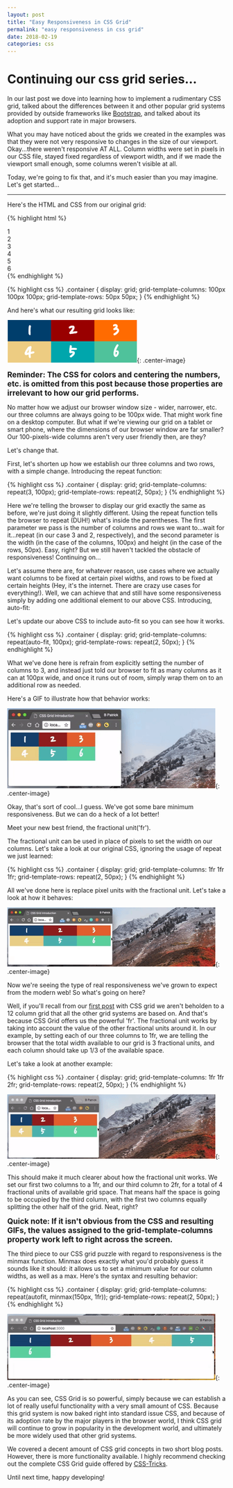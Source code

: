 ```yaml
---
layout: post
title: "Easy Responsiveness in CSS Grid"
permalink: "easy responsiveness in css grid"
date: 2018-02-19
categories: css
---
```


# Continuing our css grid series...

In our last post we dove into learning how to implement a rudimentary CSS grid, talked about the differences between it and other popular grid systems provided by outside frameworks like [Bootstrap](https://www.getbootstrap.com/docs/4.0/layout/grid), and talked about its adoption and support rate in major browsers.

What you may have noticed about the grids we created in the examples was that they were not very responsive to changes in the size of our viewport.  Okay...there weren't responsive AT ALL.  Column widths were set in pixels in our CSS file, stayed fixed regardless of viewport width, and if we made the viewport small enough, some columns weren't visible at all.

Today, we're going to fix that, and it's much easier than you may imagine.  Let's get started...

---

Here's the HTML and CSS from our original grid:

{% highlight html %}
<div class="container">
  <div>1</div>
  <div>2</div>
  <div>3</div>
  <div>4</div>
  <div>5</div>
  <div>6</div>
</div>
{% endhighlight %}

{% highlight css %}
.container {
  display: grid;
  grid-template-columns: 100px 100px 100px;
  grid-template-rows: 50px 50px;
}
{% endhighlight %}

And here's what our resulting grid looks like:

![grid-columns-rows](/assets/images/css_grid/grid_columns_rows.png){: .center-image}

<span style="font-weight: bold; font-size: 1.25em;">Reminder: The CSS for colors and centering the numbers, etc. is omitted from this post because those properties are irrelevant to how our grid performs.</span>

No matter how we adjust our browser window size - wider, narrower, etc. our three columns are always going to be 100px wide.  That might work fine on a desktop computer.  But what if we're viewing our grid on a tablet or smart phone, where the dimensions of our browser window are far smaller?  Our 100-pixels-wide columns aren't very user friendly then, are they?

Let's change that.

First, let's shorten up how we establish our three columns and two rows, with a simple change.  Introducing the repeat function:

{% highlight css %}
.container {
  display: grid;
  grid-template-columns: repeat(3, 100px);
  grid-template-rows: repeat(2, 50px);
}
{% endhighlight %}

Here we're telling the browser to display our grid exactly the same as before, we're just doing it slightly different.  Using the repeat function tells the browser to repeat (DUH!) what's inside the parentheses.  The first parameter we pass is the number of columns and rows we want to...wait for it...repeat (in our case 3 and 2, respectively), and the second parameter is the width (in the case of the columns, 100px) and height (in the case of the rows, 50px).  Easy, right?  But we still haven't tackled the obstacle of responsiveness!  Continuing on...

Let's assume there are, for whatever reason, use cases where we actually want columns to be fixed at certain pixel widths, and rows to be fixed at certain heights (Hey, it's the internet.  There are crazy use cases for everything!).  Well, we can achieve that and still have some responsiveness simply by adding one additional element to our above CSS.  Introducing, auto-fit:

Let's update our above CSS to include auto-fit so you can see how it works.

{% highlight css %}
.container {
  display: grid;
  grid-template-columns: repeat(auto-fit, 100px);
  grid-template-rows: repeat(2, 50px);
}
{% endhighlight %}

What we've done here is refrain from explicitly setting the number of columns to 3, and instead just told our browser to fit as many columns as it can at 100px wide, and once it runs out of room, simply wrap them on to an additional row as needed.

Here's a GIF to illustrate how that behavior works:

![auto-fit css grid](/assets/images/auto_fit.gif){: .center-image}

Okay, that's sort of cool...I guess.  We've got some bare minimum responsiveness.  But we can do a heck of a lot better!

Meet your new best friend, the fractional unit('fr').

The fractional unit can be used in place of pixels to set the width on our columns.  Let's take a look at our original CSS, ignoring the usage of repeat we just learned:

{% highlight css %}
.container {
  display: grid;
  grid-template-columns: 1fr 1fr 1fr;
  grid-template-rows: repeat(2, 50px);
}
{% endhighlight %}

All we've done here is replace pixel units with the fractional unit.  Let's take a look at how it behaves:

![fr usage css grid](/assets/images/fr_usage.gif){: .center-image}

Now we're seeing the type of real responsiveness we've grown to expect from the modern web!  So what's going on here?

Well, if you'll recall from our [first post](https://www.displayblog.io/intro-to-css-grid) with CSS grid we aren't beholden to a 12 column grid that all the other grid systems are based on.  And that's because CSS Grid offers us the powerful 'fr'.  The fractional unit works by taking into account the value of the other fractional units around it.  In our example, by setting each of our three columns to 1fr, we are telling the browser that the total width available to our grid is 3 fractional units, and each column should take up 1/3 of the available space.  

Let's take a look at another example:

{% highlight css %}
.container {
  display: grid;
  grid-template-columns: 1fr 1fr 2fr;
  grid-template-rows: repeat(2, 50px);
}
{% endhighlight %}

![unequal fr usage css grid](/assets/images/unequal_fr_usage.gif){: .center-image}

This should make it much clearer about how the fractional unit works.  We set our first two columns to a 1fr, and our third column to 2fr, for a total of 4 fractional units of available grid space.  That means half the space is going to be occupied by the third column, with the first two columns equally splitting the other half of the grid.  Neat, right?

<span style="font-weight: bold; font-size: 1.25em">Quick note: If it isn't obvious from the CSS and resulting GIFs, the values assigned to the grid-template-columns property work left to right across the screen.</span>

The third piece to our CSS grid puzzle with regard to responsiveness is the minmax function.  Minmax does exactly what you'd probably guess it sounds like it should: it allows us to set a minimum value for our column widths, as well as a max.  Here's the syntax and resulting behavior:

{% highlight css %}
.container {
  display: grid;
  grid-template-columns: repeat(autofit, minmax(150px, 1fr));
  grid-template-rows: repeat(2, 50px);
}
{% endhighlight %}

![minmax usage css grid](/assets/images/minmax_usage.gif){: .center-image}

As you can see, CSS Grid is so powerful, simply because we can establish a lot of really useful functionality with a very small amount of CSS.  Because this grid system is now baked right into standard issue CSS, and because of its adoption rate by the major players in the browser world, I think CSS grid will continue to grow in popularity in the development world, and ultimately be more widely used that other grid systems.

We covered a decent amount of CSS grid concepts in two short blog posts.  However, there is more functionality available.  I highly recommend checking out the complete CSS Grid guide offered by [CSS-Tricks](https://css-tricks.com/snippets/css/complete-guide-grid).

Until next time, happy developing!
